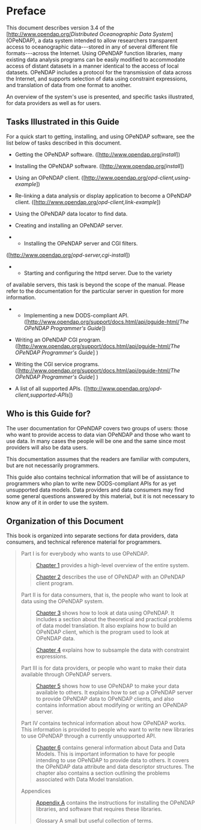 # Preface

This document describes version 3.4 of the
\[<http://www.opendap.org/><cite>Distributed Oceanographic Data
System</cite>\] (OPeNDAP), a data system intended to allow researchers
transparent access to oceanographic data---stored in any of several
different file formats---across the Internet. Using OPeNDAP function
libraries, many existing data analysis programs can be easily modified
to accommodate access of distant datasets in a manner identical to the
access of local datasets. OPeNDAP includes a protocol for the
transmission of data across the Internet, and supports selection of data
using constraint expressions, and translation of data from one format to
another.

An overview of the system's use is presented, and specific tasks
illustrated, for data providers as well as for users.

## Tasks Illustrated in this Guide

For a quick start to getting, installing, and using OPeNDAP software,
see the list below of tasks described in this document.

- Getting the OPeNDAP software.
  (\[<http://www.opendap.org/><cite>install</cite>\])

<!-- -->

- Installing the OPeNDAP software.
  (\[<http://www.opendap.org/><cite>install</cite>\])

<!-- -->

- Using an OPeNDAP client.
  (\[<http://www.opendap.org/><cite>opd-client,using-example</cite>\])

<!-- -->

- Re-linking a data analysis or display application to become a OPeNDAP
  client.
  (\[<http://www.opendap.org/><cite>opd-client,link-example</cite>\])

<!-- -->

- Using the OPeNDAP data locator to find data.

<!-- -->

- Creating and installing an OPeNDAP server.

<!-- -->

- - Installing the OPeNDAP server and CGI filters.

(\[<http://www.opendap.org/><cite>opd-server,cgi-install</cite>\])

- - Starting and configuring the httpd server. Due to the variety

of available servers, this task is beyond the scope of the manual.
Please refer to the documentation for the particular server in question
for more information.

- - Implementing a new DODS-compliant API.
    (\[<http://www.opendap.org/support/docs.html/api/pguide-html/><cite>The
    OPeNDAP Programmer's Guide</cite>\])

<!-- -->

- Writing an OPeNDAP CGI program.
  (\[<http://www.opendap.org/support/docs.html/api/pguide-html/><cite>The
  OPeNDAP Programmer's Guide</cite>\] )

<!-- -->

- Writing the CGI service programs.
  (\[<http://www.opendap.org/support/docs.html/api/pguide-html/><cite>The
  OPeNDAP Programmer's Guide</cite>\] )

<!-- -->

- A list of all supported APIs.
  (\[<http://www.opendap.org/><cite>opd-client,supported-APIs</cite>\])

## Who is this Guide for?

The user documentation for OPeNDAP covers two groups of users: those who
want to provide access to data vian OPeNDAP and those who want to use
data. In many cases the people will be one and the same since most
providers will also be data users.

This documentation assumes that the readers are familiar with computers,
but are not necessarily programmers.

This guide also contains technical information that will be of
assistance to programmers who plan to write new DODS-compliant APIs for
as yet unsupported data models. Data providers and data consumers may
find some general questions answered by this material, but it is not
necessary to know any of it in order to use the system.

## Organization of this Document

This book is organized into separate sections for data providers, data
consumers, and technical reference material for programmers.

> Part I is for everybody who wants to use OPeNDAP.
>
> > [Chapter 1](UserGuideChapter1 "wikilink") provides a high-level
> > overview of the entire system.
>
> > [Chapter 2](UserGuideChapter2 "wikilink") describes the use of
> > OPeNDAP with an OPeNDAP client program.
>
> Part II is for data consumers, that is, the people who want to look at
> data using the OPeNDAP system.
>
> > [Chapter 3](UserGuideChapter3 "wikilink") shows how to look at data
> > using OPeNDAP. It includes a section about the theoretical and
> > practical problems of data model translation. It also explains how
> > to build an OPeNDAP client, which is the program used to look at
> > OPeNDAP data.
>
> > [Chapter 4](UserGuideChapter4 "wikilink") explains how to subsample
> > the data with constraint expressions.
>
> Part III is for data providers, or people who want to make their data
> available through OPeNDAP servers.
>
> > [Chapter 5](UserGuideChapter5 "wikilink") shows how to use OPeNDAP
> > to make your data available to others. It explains how to set up a
> > OPeNDAP server to provide OPeNDAP data to OPeNDAP clients, and also
> > contains information about modifying or writing an OPeNDAP server.
>
> Part IV contains technical information about how OPeNDAP works. This
> information is provided to people who want to write new libraries to
> use OPeNDAP through a currently unsupported API.
>
> > [Chapter 6](UserGuideChapter6 "wikilink") contains general
> > information about Data and Data Models. This is important
> > information to have for people intending to use OPeNDAP to provide
> > data to others. It covers the OPeNDAP data attribute and data
> > descriptor structures. The chapter also contains a section outlining
> > the problems associated with Data Model translation.
>
> Appendices
>
> > [Appendix A](UserGuideAppendix "wikilink") contains the instructions
> > for installing the OPeNDAP libraries, and software that requires
> > these libraries.
> >
> > Glossary A small but useful collection of terms.